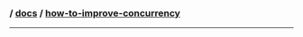 ### / [docs](./../) / [how-to-improve-concurrency](./)

-----------------------------------------------------------------------------------

